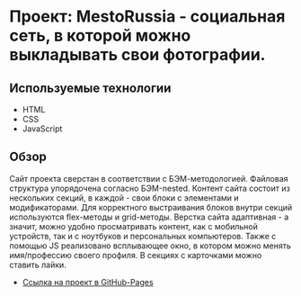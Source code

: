 # Проект: MestoRussia - социальная сеть, в которой можно выкладывать свои фотографии.

## Используемые технологии

* HTML
* CSS
* JavaScript

## Обзор

Сайт проекта сверстан в соответствии с БЭМ-методологией. Файловая структура упорядочена согласно БЭМ-nested. Контент сайта состоит из нескольких секций, в каждой - свои блоки с элементами и модификаторами. Для корректного выстраивания блоков внутри секций используются flex-методы и grid-методы. Верстка сайта адаптивная - а значит, можно удобно просматривать контент, как с мобильной устройств, так и с ноутбуков и персональных компьютеров. Также c помощью JS реализовано всплывающее окно, в котором можно менять имя/профессию своего профиля. В секциях с карточками можно ставить лайки.

* [Ссылка на проект в GitHub-Pages](https://bogdanmarkovsky.github.io/mesto/)
